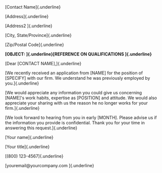 [Contact Name]{.underline}

[Address]{.underline}

[Address2 ]{.underline}

[City, State/Province]{.underline}

[Zip/Postal Code]{.underline}

**[OBJECT: ]{.underline}[REFERENCE ON QUALIFICATIONS ]{.underline}**

[Dear \[CONTACT NAME\],]{.underline}

[We recently received an application from \[NAME\] for the position of
\[SPECIFY\] with our firm. We understand he was previously employed by
you.]{.underline}

[We would appreciate any information you could give us concerning
\[NAME\]'s work habits, expertise as \[POSITION\] and attitude. We would
also appreciate your sharing with us the reason he no longer works for
your firm.]{.underline}

[We look forward to hearing from you in early \[MONTH\]. Please advise
us if the information you provide is confidential. Thank you for your
time in answering this request.]{.underline}

[Your name]{.underline}

[Your title]{.underline}

[(800) 123-4567]{.underline}

[youremail\@yourcompany.com ]{.underline}
